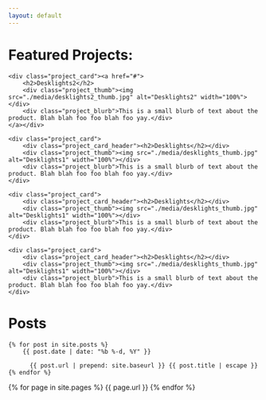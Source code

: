 ```yaml
---
layout: default
---
```



<div class="project_list">
    <h1>Featured Projects:</h1>

    <div class="project_card"><a href="#">
        <h2>Desklights2</h2>
        <div class="project_thumb"><img src="./media/desklights2_thumb.jpg" alt="Desklights2" width="100%"></div>
        <div class="project_blurb">This is a small blurb of text about the product. Blah blah foo foo blah foo yay.</div>
    </a></div>

    <div class="project_card">
        <div class="project_card_header"><h2>Desklights</h2></div>
        <div class="project_thumb"><img src="./media/desklights_thumb.jpg" alt="Desklights1" width="100%"></div>
        <div class="project_blurb">This is a small blurb of text about the product. Blah blah foo foo blah foo yay.</div>
    </div>

    <div class="project_card">
        <div class="project_card_header"><h2>Desklights</h2></div>
        <div class="project_thumb"><img src="./media/desklights_thumb.jpg" alt="Desklights1" width="100%"></div>
        <div class="project_blurb">This is a small blurb of text about the product. Blah blah foo foo blah foo yay.</div>
    </div>

    <div class="project_card">
        <div class="project_card_header"><h2>Desklights</h2></div>
        <div class="project_thumb"><img src="./media/desklights_thumb.jpg" alt="Desklights1" width="100%"></div>
        <div class="project_blurb">This is a small blurb of text about the product. Blah blah foo foo blah foo yay.</div>
    </div>

</div>

# Posts
    {% for post in site.posts %}
        {{ post.date | date: "%b %-d, %Y" }}

          {{ post.url | prepend: site.baseurl }} {{ post.title | escape }}
    {% endfor %}

{% for page in site.pages %}
  {{ page.url }}
{% endfor %}
